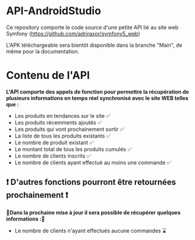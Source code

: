 # API-AndroidStudio
Ce repository comporte le code source d'une petite API lié au site web Symfony (https://github.com/adriraxor/symfony5_web)

L'APK téléchargeable sera bientôt disponible dans la branche "Main", de même pour la documentation. 

# Contenu de l'API

**L'API comporte des appels de fonction pour permettre la récupération de plusieurs informations en temps réel synchronisé avec le site WEB telles que :**
- Les produits en tendances sur le site ✅
- Les produits récemments ajoutés ✅
- Les produits qui vont prochainement sortir ✅
- La liste de tous les produits existants ✅
- Le nombre de produit existant ✅
- Le montant total de tous les produits cumulés ✅
- Le nombre de clients inscrits ✅
- Le nombre de clients ayant effectué au moins une commande ✅

## ❗️ D'autres fonctions pourront être retournées prochainement ❗️ 
**🔨Dans la prochaine mise à jour il sera possible de récupérer quelques informations :🔨**
- Le nombre de clients n'ayant effectués aucune commandes ⌛️
